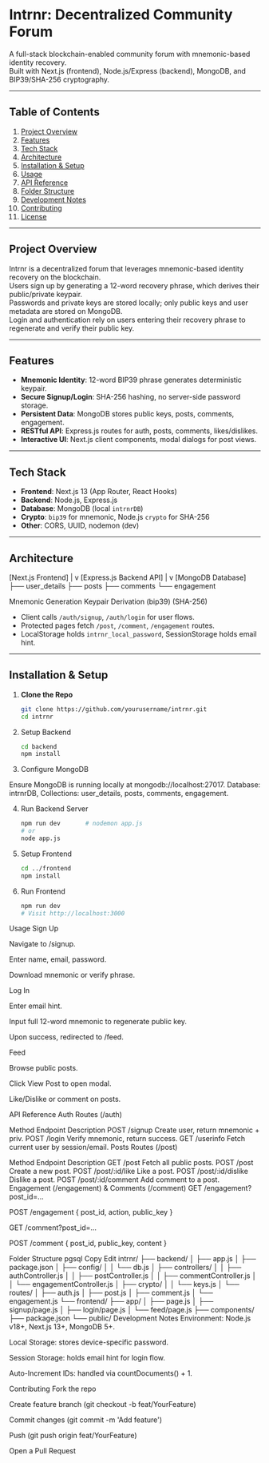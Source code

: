 # Intrnr: Decentralized Community Forum

A full-stack blockchain-enabled community forum with mnemonic-based identity recovery.  
Built with Next.js (frontend), Node.js/Express (backend), MongoDB, and BIP39/SHA-256 cryptography.

---

## Table of Contents

1. [Project Overview](#project-overview)  
2. [Features](#features)  
3. [Tech Stack](#tech-stack)  
4. [Architecture](#architecture)  
5. [Installation & Setup](#installation--setup)  
6. [Usage](#usage)  
7. [API Reference](#api-reference)  
8. [Folder Structure](#folder-structure)  
9. [Development Notes](#development-notes)  
10. [Contributing](#contributing)  
11. [License](#license)  

---

## Project Overview

Intrnr is a decentralized forum that leverages mnemonic-based identity recovery on the blockchain.  
Users sign up by generating a 12-word recovery phrase, which derives their public/private keypair.  
Passwords and private keys are stored locally; only public keys and user metadata are stored on MongoDB.  
Login and authentication rely on users entering their recovery phrase to regenerate and verify their public key.

---

## Features

- **Mnemonic Identity**: 12-word BIP39 phrase generates deterministic keypair.  
- **Secure Signup/Login**: SHA-256 hashing, no server-side password storage.  
- **Persistent Data**: MongoDB stores public keys, posts, comments, engagement.  
- **RESTful API**: Express.js routes for auth, posts, comments, likes/dislikes.  
- **Interactive UI**: Next.js client components, modal dialogs for post views.  

---

## Tech Stack

- **Frontend**: Next.js 13 (App Router, React Hooks)  
- **Backend**: Node.js, Express.js  
- **Database**: MongoDB (local `intrnrDB`)  
- **Crypto**: `bip39` for mnemonic, Node.js `crypto` for SHA-256  
- **Other**: CORS, UUID, nodemon (dev)

---

## Architecture

[Next.js Frontend]
        |
        v
[Express.js Backend API]
        |
        v
[MongoDB Database]
    ├── user_details
    ├── posts
    ├── comments
    └── engagement

Mnemonic Generation Keypair Derivation
(bip39) (SHA-256)

- Client calls `/auth/signup`, `/auth/login` for user flows.  
- Protected pages fetch `/post`, `/comment`, `/engagement` routes.  
- LocalStorage holds `intrnr_local_password`, SessionStorage holds email hint.  

---

## Installation & Setup

1. **Clone the Repo**  
   ```bash
   git clone https://github.com/yourusername/intrnr.git
   cd intrnr
   ```
   
2. Setup Backend
   ```bash
   cd backend
   npm install
   ```


3. Configure MongoDB

Ensure MongoDB is running locally at mongodb://localhost:27017.
Database: intrnrDB, Collections: user_details, posts, comments, engagement.

4. Run Backend Server
   ```bash
   npm run dev       # nodemon app.js
   # or
   node app.js
   ```

5. Setup Frontend

   ```bash
   cd ../frontend
   npm install
   ```
   
5. Run Frontend

   ```bash
   npm run dev
   # Visit http://localhost:3000
   ```
   
Usage
Sign Up

Navigate to /signup.

Enter name, email, password.

Download mnemonic or verify phrase.

Log In

Enter email hint.

Input full 12-word mnemonic to regenerate public key.

Upon success, redirected to /feed.

Feed

Browse public posts.

Click View Post to open modal.

Like/Dislike or comment on posts.

API Reference
Auth Routes (/auth)

Method	Endpoint	Description
POST	/signup	Create user, return mnemonic + priv.
POST	/login	Verify mnemonic, return success.
GET	/userinfo	Fetch current user by session/email.
Posts Routes (/post)

Method	Endpoint	Description
GET	/post	Fetch all public posts.
POST	/post	Create a new post.
POST	/post/:id/like	Like a post.
POST	/post/:id/dislike	Dislike a post.
POST	/post/:id/comment	Add comment to a post.
Engagement (/engagement) & Comments (/comment)
GET /engagement?post_id=...

POST /engagement { post_id, action, public_key }

GET /comment?post_id=...

POST /comment { post_id, public_key, content }

Folder Structure
pgsql
Copy
Edit
intrnr/
├── backend/
│   ├── app.js
│   ├── package.json
│   ├── config/
│   │   └── db.js
│   ├── controllers/
│   │   ├── authController.js
│   │   ├── postController.js
│   │   ├── commentController.js
│   │   └── engagementController.js
│   ├── crypto/
│   │   └── keys.js
│   └── routes/
│       ├── auth.js
│       ├── post.js
│       ├── comment.js
│       └── engagement.js
└── frontend/
    ├── app/
    │   ├── page.js
    │   ├── signup/page.js
    │   ├── login/page.js
    │   └── feed/page.js
    ├── components/
    ├── package.json
    └── public/
Development Notes
Environment: Node.js v18+, Next.js 13+, MongoDB 5+.

Local Storage: stores device-specific password.

Session Storage: holds email hint for login flow.

Auto-Increment IDs: handled via countDocuments() + 1.

Contributing
Fork the repo

Create feature branch (git checkout -b feat/YourFeature)

Commit changes (git commit -m 'Add feature')

Push (git push origin feat/YourFeature)

Open a Pull Request
